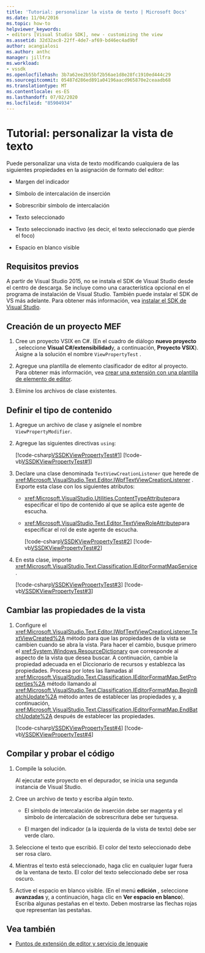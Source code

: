 ```yaml
---
title: 'Tutorial: personalizar la vista de texto | Microsoft Docs'
ms.date: 11/04/2016
ms.topic: how-to
helpviewer_keywords:
- editors [Visual Studio SDK], new - customizing the view
ms.assetid: 32d32ac8-22ff-4de7-af69-bd46ec4ad9bf
author: acangialosi
ms.author: anthc
manager: jillfra
ms.workload:
- vssdk
ms.openlocfilehash: 3b7a62ee2b55bf2b56ae1d8e28fc1910ed444c29
ms.sourcegitcommit: 05487d286ed891a04196aacd965870e2ceaadb68
ms.translationtype: MT
ms.contentlocale: es-ES
ms.lasthandoff: 07/02/2020
ms.locfileid: "85904934"
---
```

# <a name="walkthrough-customize-the-text-view"></a>Tutorial: personalizar la vista de texto
Puede personalizar una vista de texto modificando cualquiera de las siguientes propiedades en la asignación de formato del editor:

- Margen del indicador

- Símbolo de intercalación de inserción

- Sobrescribir símbolo de intercalación

- Texto seleccionado

- Texto seleccionado inactivo (es decir, el texto seleccionado que pierde el foco)

- Espacio en blanco visible

## <a name="prerequisites"></a>Requisitos previos
 A partir de Visual Studio 2015, no se instala el SDK de Visual Studio desde el centro de descarga. Se incluye como una característica opcional en el programa de instalación de Visual Studio. También puede instalar el SDK de VS más adelante. Para obtener más información, vea [instalar el SDK de Visual Studio](../extensibility/installing-the-visual-studio-sdk.md).

## <a name="create-a-mef-project"></a>Creación de un proyecto MEF

1. Cree un proyecto VSIX en C#. (En el cuadro de diálogo **nuevo proyecto** , seleccione **Visual C#/extensibilidad**y, a continuación, **Proyecto VSIX**). Asigne a la solución el nombre `ViewPropertyTest` .

2. Agregue una plantilla de elemento clasificador de editor al proyecto. Para obtener más información, vea [crear una extensión con una plantilla de elemento de editor](../extensibility/creating-an-extension-with-an-editor-item-template.md).

3. Elimine los archivos de clase existentes.

## <a name="define-the-content-type"></a>Definir el tipo de contenido

1. Agregue un archivo de clase y asígnele el nombre `ViewPropertyModifier`.

2. Agregue las siguientes directivas `using`:

    [!code-csharp[VSSDKViewPropertyTest#1](../extensibility/codesnippet/CSharp/walkthrough-customizing-the-text-view_1.cs)]
    [!code-vb[VSSDKViewPropertyTest#1](../extensibility/codesnippet/VisualBasic/walkthrough-customizing-the-text-view_1.vb)]

3. Declare una clase denominada `TestViewCreationListener` que herede de <xref:Microsoft.VisualStudio.Text.Editor.IWpfTextViewCreationListener> . Exporte esta clase con los siguientes atributos:

   - <xref:Microsoft.VisualStudio.Utilities.ContentTypeAttribute>para especificar el tipo de contenido al que se aplica este agente de escucha.

   - <xref:Microsoft.VisualStudio.Text.Editor.TextViewRoleAttribute>para especificar el rol de este agente de escucha.

     [!code-csharp[VSSDKViewPropertyTest#2](../extensibility/codesnippet/CSharp/walkthrough-customizing-the-text-view_2.cs)]
     [!code-vb[VSSDKViewPropertyTest#2](../extensibility/codesnippet/VisualBasic/walkthrough-customizing-the-text-view_2.vb)]

4. En esta clase, importe <xref:Microsoft.VisualStudio.Text.Classification.IEditorFormatMapService> .

    [!code-csharp[VSSDKViewPropertyTest#3](../extensibility/codesnippet/CSharp/walkthrough-customizing-the-text-view_3.cs)]
    [!code-vb[VSSDKViewPropertyTest#3](../extensibility/codesnippet/VisualBasic/walkthrough-customizing-the-text-view_3.vb)]

## <a name="change-the-view-properties"></a>Cambiar las propiedades de la vista

1. Configure el <xref:Microsoft.VisualStudio.Text.Editor.IWpfTextViewCreationListener.TextViewCreated%2A> método para que las propiedades de la vista se cambien cuando se abra la vista. Para hacer el cambio, busque primero el <xref:System.Windows.ResourceDictionary> que corresponde al aspecto de la vista que desea buscar. A continuación, cambie la propiedad adecuada en el Diccionario de recursos y establezca las propiedades. Procesa por lotes las llamadas al <xref:Microsoft.VisualStudio.Text.Classification.IEditorFormatMap.SetProperties%2A> método llamando al <xref:Microsoft.VisualStudio.Text.Classification.IEditorFormatMap.BeginBatchUpdate%2A> método antes de establecer las propiedades y, a continuación, <xref:Microsoft.VisualStudio.Text.Classification.IEditorFormatMap.EndBatchUpdate%2A> después de establecer las propiedades.

     [!code-csharp[VSSDKViewPropertyTest#4](../extensibility/codesnippet/CSharp/walkthrough-customizing-the-text-view_4.cs)]
     [!code-vb[VSSDKViewPropertyTest#4](../extensibility/codesnippet/VisualBasic/walkthrough-customizing-the-text-view_4.vb)]

## <a name="build-and-test-the-code"></a>Compilar y probar el código

1. Compile la solución.

     Al ejecutar este proyecto en el depurador, se inicia una segunda instancia de Visual Studio.

2. Cree un archivo de texto y escriba algún texto.

    - El símbolo de intercalación de inserción debe ser magenta y el símbolo de intercalación de sobrescritura debe ser turquesa.

    - El margen del indicador (a la izquierda de la vista de texto) debe ser verde claro.

3. Seleccione el texto que escribió. El color del texto seleccionado debe ser rosa claro.

4. Mientras el texto está seleccionado, haga clic en cualquier lugar fuera de la ventana de texto. El color del texto seleccionado debe ser rosa oscuro.

5. Active el espacio en blanco visible. (En el menú **edición** , seleccione **avanzadas** y, a continuación, haga clic en **Ver espacio en blanco**). Escriba algunas pestañas en el texto. Deben mostrarse las flechas rojas que representan las pestañas.

## <a name="see-also"></a>Vea también
- [Puntos de extensión de editor y servicio de lenguaje](../extensibility/language-service-and-editor-extension-points.md)
